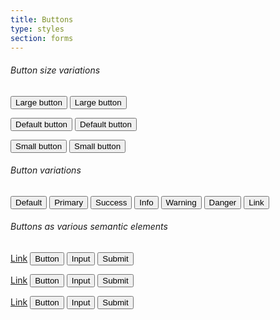 ```yaml
---
title: Buttons
type: styles
section: forms
---
```



<h6>Button size variations</h6>
<p class="btn-inliner">
	<button type="button" class="btn btn-primary btn-lg">Large button</button>
	<button type="button" class="btn btn-default btn-lg">Large button</button>
</p>
<p class="btn-inliner">
	<button type="button" class="btn btn-primary">Default button</button>
	<button type="button" class="btn btn-default">Default button</button>
</p>
<p class="btn-inliner">
	<button type="button" class="btn btn-primary btn-sm">Small button</button>
	<button type="button" class="btn btn-default btn-sm">Small button</button>
</p>

<h6>Button variations</h6>
<p class="btn-inliner">
	<button type="button" class="btn btn-default">Default</button>
	<button type="button" class="btn btn-primary">Primary</button>
	<button type="button" class="btn btn-success">Success</button>
	<button type="button" class="btn btn-info">Info</button>
	<button type="button" class="btn btn-warning">Warning</button>
	<button type="button" class="btn btn-danger">Danger</button>
	<button type="button" class="btn btn-link">Link</button>
</p>

<h6>Buttons as various semantic elements</h6>
<p class="btn-inliner">
	<a class="btn btn-lg btn-default" href="#" role="button">Link</a>
	<button class="btn btn-lg btn-default" type="submit">Button</button>
	<input class="btn btn-lg btn-default" type="button" value="Input">
	<input class="btn btn-lg btn-default" type="submit" value="Submit">
</p>
<p class="btn-inliner">
	<a class="btn btn-default" href="#" role="button">Link</a>
	<button class="btn btn-default" type="submit">Button</button>
	<input class="btn btn-default" type="button" value="Input">
	<input class="btn btn-default" type="submit" value="Submit">
</p>
<p class="btn-inliner">
	<a class="btn btn-sm btn-default" href="#" role="button">Link</a>
	<button class="btn btn-sm btn-default" type="submit">Button</button>
	<input class="btn btn-sm btn-default" type="button" value="Input">
	<input class="btn btn-sm btn-default" type="submit" value="Submit">
</p>
